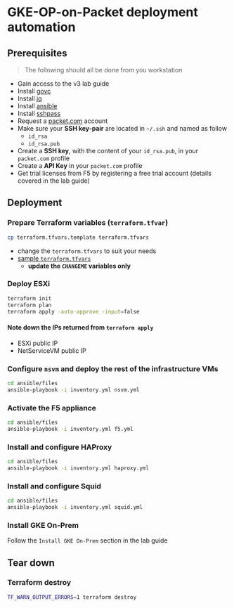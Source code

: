# GKE-OP-on-Packet deployment automation

## Prerequisites

> The following should all be done from you workstation

* Gain access to the v3 lab guide
* Install [govc](https://github.com/vmware/govmomi/tree/master/govc)
* Install [jq](https://stedolan.github.io/jq/download/)
* Install [ansible](https://docs.ansible.com/ansible/latest/installation_guide/intro_installation.html)
* Install [sshpass](https://stackoverflow.com/questions/42835626/to-use-the-ssh-connection-type-with-passwords-you-must-install-the-sshpass-pr)
* Request a [packet.com](https://www.packet.com) account
* Make sure your **SSH key-pair** are located in `~/.ssh` and named as follow
  * `id_rsa`
  * `id_rsa.pub`
* Create a **SSH key**, with the content of your `id_rsa.pub`, in your `packet.com` profile
* Create a **API Key** in your `packet.com` profile
* Get trial licenses from F5 by registering a free trial account (details covered in the lab guide)

## Deployment

### Prepare Terraform variables (`terraform.tfvar`)

```sh
cp terraform.tfvars.template terraform.tfvars
```

* change the `terraform.tfvars` to suit your needs
* [sample `terraform.tfvars`](https://paste.googleplex.com/4809404681551872)
  * **update the `CHANGEME` variables only**

### Deploy ESXi

```sh
terraform init
terraform plan
terraform apply -auto-approve -input=false
```

#### Note down the IPs returned from `terraform apply`

* ESXi public IP
* NetServiceVM public IP

### Configure `nsvm` and deploy the rest of the infrastructure VMs

```sh
cd ansible/files
ansible-playbook -i inventory.yml nsvm.yml
```

### Activate the F5 appliance

```sh
cd ansible/files
ansible-playbook -i inventory.yml f5.yml
```

### Install and configure HAProxy

```sh
cd ansible/files
ansible-playbook -i inventory.yml haproxy.yml
```

### Install and configure Squid

```sh
cd ansible/files
ansible-playbook -i inventory.yml squid.yml
```

### Install GKE On-Prem

Follow the `Install GKE On-Prem` section in the lab guide

## Tear down

### Terraform destroy

```sh
TF_WARN_OUTPUT_ERRORS=1 terraform destroy
```
